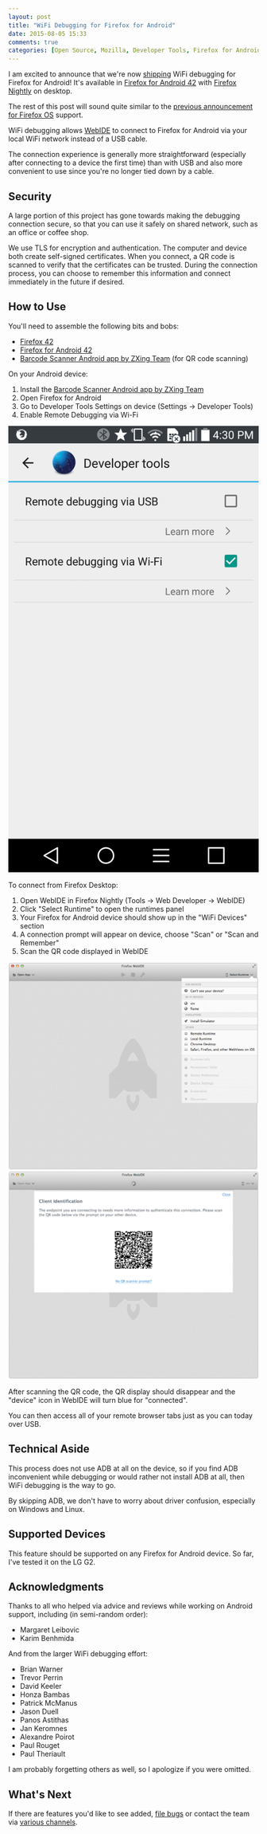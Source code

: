 ```yaml
---
layout: post
title: "WiFi Debugging for Firefox for Android"
date: 2015-08-05 15:33
comments: true
categories: [Open Source, Mozilla, Developer Tools, Firefox for Android]
---
```


I am excited to announce that we're now [shipping][impl] WiFi debugging for
Firefox for Android!  It's available in [Firefox for Android 42][fennec-nightly]
with [Firefox Nightly][desktop-nightly] on desktop.

The rest of this post will sound quite similar to the [previous announcement for
Firefox OS][fxos-post] support.

WiFi debugging allows [WebIDE][webide] to connect to Firefox for Android via
your local WiFi network instead of a USB cable.

The connection experience is generally more straightforward (especially after
connecting to a device the first time) than with USB and also more convenient to
use since you're no longer tied down by a cable.

## Security

A large portion of this project has gone towards making the debugging
connection secure, so that you can use it safely on shared network, such as an
office or coffee shop.

We use TLS for encryption and authentication.  The computer and device both
create self-signed certificates.  When you connect, a QR code is scanned to
verify that the certificates can be trusted.  During the connection process, you
can choose to remember this information and connect immediately in the future if
desired.

## How to Use

You'll need to assemble the following bits and bobs:

* [Firefox 42][desktop-nightly]
* [Firefox for Android 42][fennec-nightly]
* [Barcode Scanner Android app by ZXing Team][qr-reader] (for QR code scanning)

On your Android device:

1. Install the [Barcode Scanner Android app by ZXing Team][qr-reader]
2. Open Firefox for Android
3. Go to Developer Tools Settings on device (Settings -> Developer Tools)
4. Enable Remote Debugging via Wi-Fi

![Firefox for Android WiFi Debugging Options][fennec-wifi-opts]

To connect from Firefox Desktop:

1. Open WebIDE in Firefox Nightly (Tools -> Web Developer -> WebIDE)
2. Click "Select Runtime" to open the runtimes panel
3. Your Firefox for Android device should show up in the "WiFi Devices" section
4. A connection prompt will appear on device, choose "Scan" or "Scan and Remember"
5. Scan the QR code displayed in WebIDE

![WebIDE WiFi Runtimes][webide-wifi-runtime]
![WebIDE Displays the QR Code][webide-qr-code]

After scanning the QR code, the QR display should disappear and the "device"
icon in WebIDE will turn blue for "connected".

You can then access all of your remote browser tabs just as you can today over
USB.

## Technical Aside

This process does not use ADB at all on the device, so if you find ADB
inconvenient while debugging or would rather not install ADB at all, then
WiFi debugging is the way to go.  

By skipping ADB, we don't have to worry about driver confusion, especially on
Windows and Linux.

## Supported Devices

This feature should be supported on any Firefox for Android device.  So far,
I've tested it on the LG G2.

## Acknowledgments



Thanks to all who helped via advice and reviews while working on Android support,
including (in semi-random order):

* Margaret Leibovic
* Karim Benhmida

And from the larger WiFi debugging effort:

* Brian Warner
* Trevor Perrin
* David Keeler
* Honza Bambas
* Patrick McManus
* Jason Duell
* Panos Astithas
* Jan Keromnes
* Alexandre Poirot
* Paul Rouget
* Paul Theriault

I am probably forgetting others as well, so I apologize if you were omitted.  

## What's Next

If there are features you'd like to see added, [file bugs][bugs] or contact the
team via [various channels][involved].

[impl]: https://bugzil.la/1180996
[fxos-post]: /blog/2015/03/25/wifi-debug-fxos/

[bugs]: https://bugzilla.mozilla.org/enter_bug.cgi?product=Firefox&component=Developer%20Tools%3A%20WebIDE
[involved]: https://wiki.mozilla.org/DevTools/GetInvolved#Communication

[fennec-wifi-opts]: /images/posts/fennec-wifi-opts.png
[webide-wifi-runtime]: /images/posts/webide-wifi-runtime.png
[webide-qr-code]: /images/posts/webide-qr-code.png

[fennec-nightly]: https://nightly.mozilla.org/
[desktop-nightly]: https://nightly.mozilla.org/
[qr-reader]: https://play.google.com/store/apps/details?id=com.google.zxing.client.android
[webide]: https://developer.mozilla.org/docs/Tools/WebIDE
